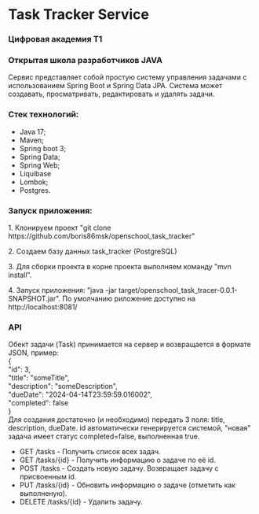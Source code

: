 # Task Tracker Service

### Цифровая академия T1

### Открытая школа разработчиков JAVA

Сервис представляет собой простую систему управления задачами с использованием Spring Boot и Spring Data JPA.
Система может создавать, просматривать, редактировать и удалять задачи.

### Стек технологий:

+ Java 17;
+ Maven;
+ Spring boot 3;
+ Spring Data;
+ Spring Web;
+ Liquibase
+ Lombok;
+ Postgres. 

### Запуск приложения:
<p>1. Клонируем проект "git clone https://github.com/boris86msk/openschool_task_tracker"</p>
<p>2. Создаем базу данных task_tracker (PostgreSQL)</p>
<p>3. Для сборки проекта в корне проекта выполняем команду "mvn install".</p>
<p>4. Запуск приложения: "java -jar target/openschool_task_tracer-0.0.1-SNAPSHOT.jar". По умолчанию риложение
доступно на http://localhost:8081/</p>

### API
Обект задачи (Task) принимается на сервер и возвращается в формате JSON, пример:<br />
{<br />
"id": 3,<br />
"title": "someTitle",<br />
"description": "someDescription",<br />
"dueDate": "2024-04-14T23:59:59.016002",<br />
"completed": false<br />
}<br />
Для создания достаточно (и необходимо) передать 3 поля: title, description, dueDate.
id автоматически генерируется системой, "новая" задача имеет статус completed=false, выполненная true.

+ GET /tasks -  Получить список всех задач.
+ GET /tasks/{id} - Получить информацию о задаче по её id.
+ POST /tasks - Создать новую задачу. Возвращает задачу с присвоенным id.
+ PUT /tasks/{id} - Обновить информацию о задаче (отметить как выполненую).
+ DELETE /tasks/{id} - Удалить задачу.